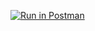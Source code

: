 [![Run in Postman](https://run.pstmn.io/button.svg)](https://lunar-zodiac-696136.postman.co/workspace/My-Workspace~f39f8c95-ce31-4043-8a02-9e8b06cea226/collection/10248046-39b56467-ae7b-4485-ad8a-bcc6a5bb3e17?ctx=documentation)
